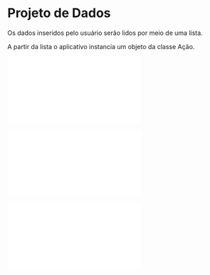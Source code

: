 # Projeto de Dados

Os dados inseridos pelo usuário serão lidos por meio de uma lista.

A partir da lista o aplicativo instancia um objeto da classe Ação. 

![Projeto Conceitual](projConceitual.md)

![Projeto Lógico](projLogico.md)

![Projeto Físico](projFisico.md)
